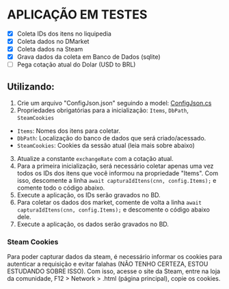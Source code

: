 # APLICAÇÃO EM TESTES

- [x] Coleta IDs dos itens no liquipedia
- [x] Coleta dados no DMarket
- [x] Coleta dados na Steam
- [x] Grava dados da coleta em Banco de Dados (sqlite)
- [ ] Pega cotação atual do Dolar (USD to BRL)

## Utilizando:
1. Crie um arquivo "ConfigJson.json" seguindo a model: [ConfigJson.cs](https://github.com/h4rdrew/dotaitemmine/blob/main/models/ConfigJson.cs)
2. Propriedades obrigatórias para a inicialização: `Items`, `DbPath`, `SteamCookies`
 - `Items`: Nomes dos itens para coletar.
 - `DbPath`: Localização do banco de dados que será criado/acessado.
 - `SteamCookies`: Cookies da sessão atual (leia mais sobre abaixo)

3. Atualize a constante `exchangeRate` com a cotação atual.
4. Para a primeira inicialização, será necessário coletar apenas uma vez todos os IDs dos itens que você informou na propriedade "Items". Com isso, descomente a linha `await capturaIdItens(cnn, config.Items);` e comente todo o código abaixo.
5. Execute a aplicação, os IDs serão gravados no BD.
6. Para coletar os dados dos market, comente de volta a linha `await capturaIdItens(cnn, config.Items);` e descomente o código abaixo dele.
7. Execute a aplicação, os dados serão gravados no BD.

### Steam Cookies
Para poder capturar dados da steam, é necessário informar os cookies para autenticar a requisição e evitar falahas (NÃO TENHO CERTEZA, ESTOU ESTUDANDO SOBRE ISSO). Com isso, acesse o site da Steam, entre na loja da comunidade, F12 > Network > .html (página principal), copie os cookies.

